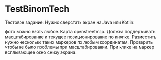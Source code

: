 # TestBinomTech

Тестовое задание: Нужно сверстать экран на Java или Kotlin: 
 
фото можно взять любое. Карта openstreetmap. Должна поддерживать масштабирование и текущее позиционирование по кнопке.
Разместить нужно несколько таких маркеров по любым координатам. Проверить чтобы не было проблемы при масштабировании.
При клике на маркер всплывающее окно снизу экрана.
